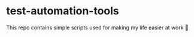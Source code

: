 # test-automation-tools
This repo contains simple scripts used for making my life easier at work :atm:

